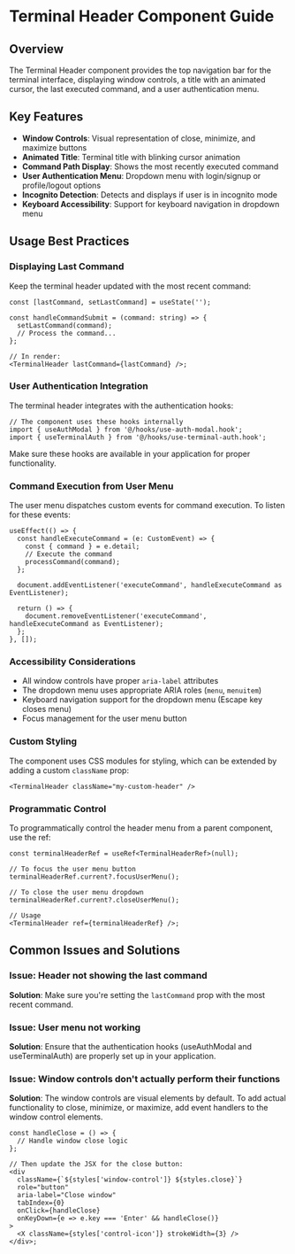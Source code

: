 # Terminal Header Component Guide

## Overview

The Terminal Header component provides the top navigation bar for the terminal interface, displaying window controls, a title with an animated cursor, the last executed command, and a user authentication menu.

## Key Features

- **Window Controls**: Visual representation of close, minimize, and maximize buttons
- **Animated Title**: Terminal title with blinking cursor animation
- **Command Path Display**: Shows the most recently executed command
- **User Authentication Menu**: Dropdown menu with login/signup or profile/logout options
- **Incognito Detection**: Detects and displays if user is in incognito mode
- **Keyboard Accessibility**: Support for keyboard navigation in dropdown menu

## Usage Best Practices

### Displaying Last Command

Keep the terminal header updated with the most recent command:

```tsx
const [lastCommand, setLastCommand] = useState('');

const handleCommandSubmit = (command: string) => {
  setLastCommand(command);
  // Process the command...
};

// In render:
<TerminalHeader lastCommand={lastCommand} />;
```

### User Authentication Integration

The terminal header integrates with the authentication hooks:

```tsx
// The component uses these hooks internally
import { useAuthModal } from '@/hooks/use-auth-modal.hook';
import { useTerminalAuth } from '@/hooks/use-terminal-auth.hook';
```

Make sure these hooks are available in your application for proper functionality.

### Command Execution from User Menu

The user menu dispatches custom events for command execution. To listen for these events:

```tsx
useEffect(() => {
  const handleExecuteCommand = (e: CustomEvent) => {
    const { command } = e.detail;
    // Execute the command
    processCommand(command);
  };

  document.addEventListener('executeCommand', handleExecuteCommand as EventListener);

  return () => {
    document.removeEventListener('executeCommand', handleExecuteCommand as EventListener);
  };
}, []);
```

### Accessibility Considerations

- All window controls have proper `aria-label` attributes
- The dropdown menu uses appropriate ARIA roles (`menu`, `menuitem`)
- Keyboard navigation support for the dropdown menu (Escape key closes menu)
- Focus management for the user menu button

### Custom Styling

The component uses CSS modules for styling, which can be extended by adding a custom `className` prop:

```tsx
<TerminalHeader className="my-custom-header" />
```

### Programmatic Control

To programmatically control the header menu from a parent component, use the ref:

```tsx
const terminalHeaderRef = useRef<TerminalHeaderRef>(null);

// To focus the user menu button
terminalHeaderRef.current?.focusUserMenu();

// To close the user menu dropdown
terminalHeaderRef.current?.closeUserMenu();

// Usage
<TerminalHeader ref={terminalHeaderRef} />;
```

## Common Issues and Solutions

### Issue: Header not showing the last command

**Solution**: Make sure you're setting the `lastCommand` prop with the most recent command.

### Issue: User menu not working

**Solution**: Ensure that the authentication hooks (useAuthModal and useTerminalAuth) are properly set up in your application.

### Issue: Window controls don't actually perform their functions

**Solution**: The window controls are visual elements by default. To add actual functionality to close, minimize, or maximize, add event handlers to the window control elements.

```tsx
const handleClose = () => {
  // Handle window close logic
};

// Then update the JSX for the close button:
<div
  className={`${styles['window-control']} ${styles.close}`}
  role="button"
  aria-label="Close window"
  tabIndex={0}
  onClick={handleClose}
  onKeyDown={e => e.key === 'Enter' && handleClose()}
>
  <X className={styles['control-icon']} strokeWidth={3} />
</div>;
```
